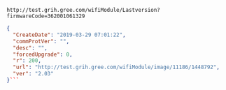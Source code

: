 `http://test.grih.gree.com/wifiModule/Lastversion?firmwareCode=362001061329`

```json
{
  "CreateDate": "2019-03-29 07:01:22",
  "commProtVer": "",
  "desc": "",
  "forcedUpgrade": 0,
  "r": 200,
  "url": "http://test.grih.gree.com/wifiModule/image/11186/1448792",
  "ver": "2.03"
}```